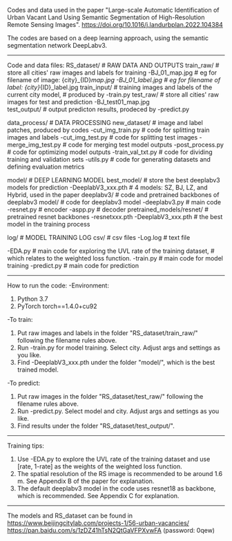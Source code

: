 Codes and data used in the paper 
"Large-scale Automatic Identification of Urban Vacant Land 
Using Semantic Segmentation of High-Resolution Remote Sensing Images".
https://doi.org/10.1016/j.landurbplan.2022.104384

The codes are based on a deep learning approach, using the semantic segmentation network DeepLabv3.

------------------------------
Code and data files:
RS_dataset/             # RAW DATA AND OUTPUTS
    train_raw/              # store all cities' raw images and labels for training 
        -BJ_01_map.jpg          # eg for filename of image: {city}_{ID}_map.jpg
        -BJ_01_label.jpg        # eg for filename of label: {city}_{ID}_label.jpg
    train_input/            # training images and labels of the current city model,
                            # produced by -train.py
    test_raw/               # store all cities' raw images for test and prediction
        -BJ_test01_map.jpg      
    test_output/            # output predicton results, prodeced by -predict.py

data_process/           # DATA PROCESSING
    new_dataset/            # image and label patches, produced by codes
    -cut_img_train.py       # code for splitting train images and labels
    -cut_img_test.py        # code for splitting test images
    -merge_img_test.py      # code for merging test model outputs
    -post_process.py        # code for optimizing model outputs
    -train_val_txt.py       # code for dividing training and validation sets
    -utils.py               # code for generating datasets and defining evaluation metrics

model/                  # DEEP LEARNING MODEL
    best_model/             # store the best deeplabv3 models for prediction
        -DeeplabV3_xxx.pth      # 4 models: SZ, BJ, LZ, and Hybrid, used in the paper
    deeplabv3/              # code and pretrained backbones of deeplabv3
        model/                  # code for deeplabv3 model
            -deeplabv3.py           # main code
            -resnet.py              # encoder
            -aspp.py                # decoder
        pretrained_models/resnet/   # pretrained resnet backbones
            -resnetxxx.pth
    -DeeplabV3_xxx.pth      # the best model in the training process 

log/                    # MODEL TRAINING LOG
    csv/                    # csv files
    -Log.log                # text file

-EDA.py                 # main code for exploring the UVL rate of the training dataset,
                        # which relates to the weighted loss function.
-train.py               # main code for model training
-predict.py             # main code for prediction

-------------------------------
How to run the code:
-Environment:
1. Python 3.7
2. PyTorch torch==1.4.0+cu92

-To train:
1. Put raw images and labels in the folder "RS_dataset/train_raw/" following the filename rules above.
2. Run -train.py for model training. Select city. Adjust args and settings as you like.
3. Find -DeeplabV3_xxx.pth under the folder "model/", which is the best trained model.

-To predict:
1. Put raw images in the folder "RS_dataset/test_raw/" following the filename rules above.
2. Run -predict.py. Select model and city. Adjust args and settings as you like.
3. Find results under the folder "RS_dataset/test_output/".

--------------------------------
Training tips:
1. Use -EDA.py to explore the UVL rate of the training dataset and use [rate, 1-rate] as the weights of the weighted loss function.
2. The spatial resolution of the RS image is recommended to be around 1.6 m. See Appendix B of the paper for explanation. 
3. The default deeplabv3 model in the code uses resnet18 as backbone, which is recommended. See Appendix C for explanation.

--------------------------------
The models and RS_dataset can be found in 
https://www.beijingcitylab.com/projects-1/56-urban-vacancies/
https://pan.baidu.com/s/1zDZ41hTsN2QtGaVFPXvwFA (password: 0qew)